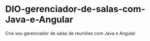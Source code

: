 # DIO-gerenciador-de-salas-com-Java-e-Angular
Crie seu gerenciador de salas de reuniões com Java e Angular
